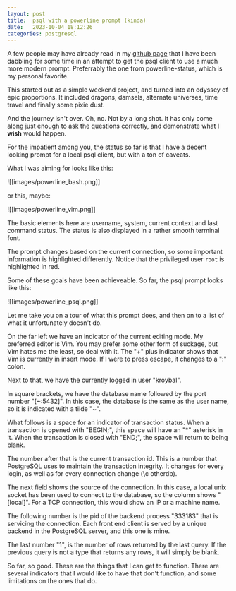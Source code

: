 ```yaml
---
layout: post
title:  psql with a powerline prompt (kinda)
date:   2023-10-04 18:12:26
categories: postgresql
---
```


A few people may have already read in my [github page](https://github.com/bithead2k) that I have been dabbling for some time in an attempt to get the psql client to use a much more modern prompt.  Preferrably the one from powerline-status, which is my personal favorite.

This started out as a simple weekend project, and turned into an odyssey of epic
proportions.  It included dragons, damsels, alternate universes, time travel and
finally some pixie dust.

And the journey isn't over.  Oh, no.  Not by a long shot.  It has only come
along just enough to ask the questions correctly, and demonstrate what I **wish** would happen.

For the impatient among you, the status so far is that I have a decent looking
prompt for a local psql client, but with a ton of caveats.

What I was aiming for looks like this:

![[images/powerline_bash.png]]

or this, maybe:

![[images/powerline_vim.png]]

The basic elements here are username, system, current context and last command
status.  The status is also displayed in a rather smooth terminal font.

The prompt changes based on the current connection, so some important
information is highlighted differently.  Notice that the privileged user `root`
is highlighted in red.

Some of these goals have been achieveable.  So far, the psql prompt looks like
this:

![[images/powerline_psql.png]]

Let me take you on a tour of what this prompt does, and then on to a list of
what it unfortunately doesn't do.

On the far left we have an indicator of the current editing mode.  My preferred
editor is Vim.  You may prefer some other form of suckage, but Vim hates me the
least, so deal with it.  The "+" plus indicator shows that Vim is currently in
insert mode.  If I were to press escape, it changes to a ":" colon.

Next to that, we have the currently logged in user "kroybal".

In square brackets, we have the database name followed by the port number "[~:5432]".  In
this case, the database is the same as the user name, so it is indicated with a
tilde "~".

What follows is a space for an indicator of transaction status.  When a
transaction is opened with "BEGIN;", this space will have an "\*" asterisk in
it.  When the transaction is closed with "END;", the space will return to being
blank.

The number after that is the current transaction id.  This is a number that
PostgreSQL uses to maintain the transaction integrity.  It changes for every
login, as well as for every connection change (\c otherdb).

The next field shows the source of the connection.  In this case, a local unix
socket has been used to connect to the database, so the column shows "[local]".
For a TCP connection, this would show an IP or a machine name.

The following number is the pid of the backend process "333183" that is servicing the
connection.  Each front end client is served by a unique backend in the
PostgreSQL server, and this one is mine.

The last number "1", is the number of rows returned by the last query.  If the
previous query is not a type that returns any rows, it will simply be blank.

So far, so good.  These are the things that I can get to function.  There are
several indicators that I would like to have that don't function, and some
limitations on the ones that do.


